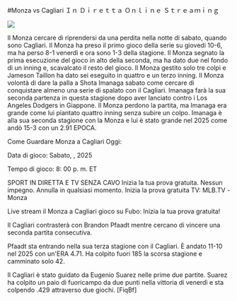 #Monza vs Cagliari Ｉｎ Ｄｉｒｅｔｔａ Ｏｎｌｉｎｅ Ｓｔｒｅａｍｉｎｇ  
  
  
[![](https://i.imgur.com/qSNzIqt.png)](https://movie.rssnews.media/gkomPpsqi.php)  
  
Il Monza cercare di riprendersi da una perdita nella notte di sabato, quando sono Cagliari. Il Monza ha preso il primo gioco della serie su giovedi 10-6, ma ha perso 8-1 venerdì e ora sono 1-3 della stagione. Il Monza segnato la prima esecuzione del gioco in alto della seconda, ma ha dato due nel fondo di un inning e, scavalcato il resto del gioco. Il Monza gestito solo tre colpi e Jameson Taillon ha dato sei eseguito in quattro e un terzo inning. Il Monza volontà di dare la palla a Shota Imanaga sabato come cercare di conquistare almeno una serie di spalato con il Cagliari. Imanaga farà la sua seconda partenza in questa stagione dopo aver lanciato contro i Los Angeles Dodgers in Giappone. Il Monza perdono la partita, ma Imanaga era grande come lui piantato quattro inning senza subire un colpo. Imanaga è alla sua seconda stagione con la Monza e lui è stato grande nel 2025 come andò 15-3 con un 2.91 EPOCA.

Come Guardare Monza a Cagliari Oggi:

Data di gioco: Sabato, , 2025

Tempo di gioco: 8: 00 p. m. ET

SPORT IN DIRETTA E TV SENZA CAVO
Inizia la tua prova gratuita. Nessun impegno. Annulla in qualsiasi momento.
Inizia la prova gratuita
TV: MLB.TV -Monza

Live stream il Monza a Cagliari gioco su Fubo: Inizia la tua prova gratuita!

Il Cagliari contrasterà con Brandon Pfaadt mentre cercano di vincere una seconda partita consecutiva.

Pfaadt sta entrando nella sua terza stagione con il Cagliari. È andato 11-10 nel 2025 con un'ERA 4.71. Ha colpito fuori 185 la scorsa stagione e camminato solo 42.

Il Cagliari è stato guidato da Eugenio Suarez nelle prime due partite. Suarez ha colpito un paio di fuoricampo da due punti nella vittoria di venerdì e sta colpendo .429 attraverso due giochi. [FiqBf]